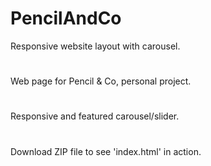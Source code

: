 # PencilAndCo
Responsive website layout with carousel.
#
Web page for Pencil & Co, personal project.
#
Responsive and featured carousel/slider.
#
Download ZIP file to see 'index.html' in action.
